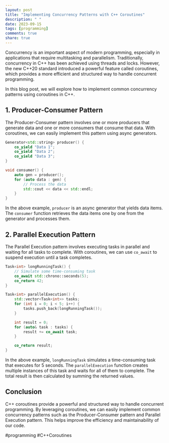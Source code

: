 ```yaml
---
layout: post
title: "Implementing Concurrency Patterns with C++ Coroutines"
description: " "
date: 2023-09-15
tags: [programming]
comments: true
share: true
---
```


Concurrency is an important aspect of modern programming, especially in applications that require multitasking and parallelism. Traditionally, concurrency in C++ has been achieved using threads and locks. However, the new C++20 standard introduced a powerful feature called coroutines, which provides a more efficient and structured way to handle concurrent programming.

In this blog post, we will explore how to implement common concurrency patterns using coroutines in C++.

## 1. Producer-Consumer Pattern

The Producer-Consumer pattern involves one or more producers that generate data and one or more consumers that consume that data. With coroutines, we can easily implement this pattern using async generators.

```cpp
Generator<std::string> producer() {
    co_yield "Data 1";
    co_yield "Data 2";
    co_yield "Data 3";
}

void consumer() {
    auto gen = producer();
    for (auto data : gen) {
        // Process the data
        std::cout << data << std::endl;
    }
}
```

In the above example, `producer` is an async generator that yields data items. The `consumer` function retrieves the data items one by one from the generator and processes them.

## 2. Parallel Execution Pattern

The Parallel Execution pattern involves executing tasks in parallel and waiting for all tasks to complete. With coroutines, we can use `co_await` to suspend execution until a task completes.

```cpp
Task<int> longRunningTask() {
    // Simulate some time-consuming task
    co_await std::chrono::seconds(5);
    co_return 42;
}

Task<int> parallelExecution() {
    std::vector<Task<int>> tasks;
    for (int i = 0; i < 5; i++) {
        tasks.push_back(longRunningTask());
    }

    int result = 0;
    for (auto& task : tasks) {
        result += co_await task;
    }

    co_return result;
}
```

In the above example, `longRunningTask` simulates a time-consuming task that executes for 5 seconds. The `parallelExecution` function creates multiple instances of this task and waits for all of them to complete. The total result is then calculated by summing the returned values.

## Conclusion

C++ coroutines provide a powerful and structured way to handle concurrent programming. By leveraging coroutines, we can easily implement common concurrency patterns such as the Producer-Consumer pattern and Parallel Execution pattern. This helps improve the efficiency and maintainability of our code.

#programming #C++Coroutines